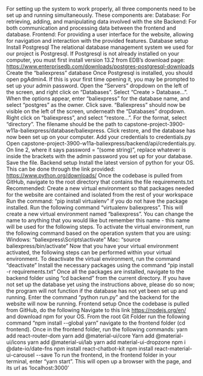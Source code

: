 For setting up the system to work properly, all three components need to be set up and running simultaneously. These components are: 
Database: For retrieving, adding, and manipulating data involved with the site
Backend: For both communication and processing data between the frontend and database.
Frontend: For providing a user interface for the website, allowing for navigation and interaction with the provided features.
Database setup
Install Postgresql
The relational database management system we used for our project is Postgresql. If Postgresql is not already installed on your computer, you must first install version 13.2 from EDB’s download page: https://www.enterprisedb.com/downloads/postgres-postgresql-downloads
Create the “baliexpress” database 
Once Postgresql is installed, you should open pgAdmin4. If this is your first time opening it, you may be prompted to set up your admin password. Open the “Servers” dropdown on the left of the screen, and right click on “Databases”. Select “Create > Database…”. When the options appear, enter “baliexpress” for the database name, and select “postgres” as the owner. Click save. “Baliexpress” should now be visible on the left of the screen, underneath the “Databases” dropdown. Right click on “baliexpress”, and select “restore…”. For the format, select “directory”. The filename should be the path to capstone-project-3900-w11a-baliexpress/database/baliexpress. Click restore, and the database has now been set up on your computer. 
Add your credentials to credentials.py
Open capstone-project-3900-w11a-baliexpress/backend/api/credentials.py. On line 2, where it says password = “(some string)”, replace whatever is inside the brackets with the admin password you set up for your database. Save the file. 
Backend setup
Install the latest version of python for your OS. This can be done through the link provided: https://www.python.org/downloads/
Once the codebase is pulled from GitHub, navigate to the root directory that contains the file requirements.txt
Recommended: Create a new virtual environment so that packages needed for the website are contained and isolated from the rest of your workspace
Run the command: “pip install virtualenv” if you do not have the package installed.
Run the following command “virtualenv baliexpress”. This will create a new virtual environment named “baliexpress”. You can change the name to anything that you would like but remember this name - this name will be used for the following steps.
To activate the virtual environment, run the following command based on the operation system that you are using:
Windows: “baliexpress\Scripts\activate”
Mac: “source baliexpress/bin/activate”
Now that you have your virtual environment activated, the following steps can be performed within your virtual environment. To deactivate the virtual environment, run the command “deactivate”
Install the necessary packages using the command “pip install -r requirements.txt”
Once all the packages are installed, navigate to the backend folder using “cd backend” from the current directory.
If you have not set up the database yet using the instructions above, please do so now; the program will not function if the database has not yet been set up and running. Enter the command “python run.py” and the backend for the website will now be running.
Frontend setup
Once the codebase is pulled from GitHub, do the following
Navigate to this link https://nodejs.org/en/  and download npm for your OS.
From the root Git Folder run the following command “npm install --global yarn”
navigate to the frontend folder (cd frontend). Once in the frontend folder, run the following commands: 
yarn add react-router-dom
yarn add @material-ui/core
Yarn add @material-ui/icons
yarn add @material-ui/lab
yarn add material-ui-dropzone
npm i @date-io/date-fns
npm install react-chatbot-kit
npm install react-material-ui-carousel --save
To run the frontend, in the frontend folder in your terminal, enter “yarn start”. This will open up a browser with the page, and its url as ‘localhost:3000’
